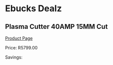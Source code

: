 
# Ebucks Dealz
## Plasma Cutter 40AMP 15MM Cut
[Product Page](https://www.ebucks.com/web/shop/productSelected.do?prodId=1200589773&catId=717342768)

Price: R5799.00

Savings: 


	